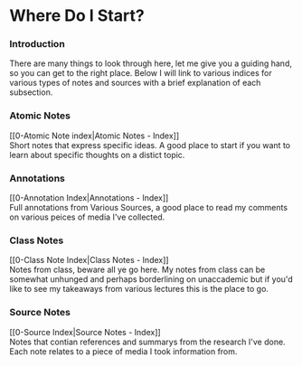 # Where Do I Start?

### Introduction
There are many things to look through here, let me give you a guiding hand, so you can get to the right place. Below I will link to various indices for various types of notes and sources with a brief explanation of each subsection.

### Atomic Notes
 [[0-Atomic Note index|Atomic Notes - Index]] <br>
 Short notes that express specific ideas. A good place to start if you want to learn about specific thoughts on a distict topic.


### Annotations
 [[0-Annotation Index|Annotations - Index]] <br>
 Full annotations from Various Sources, a good place to read my comments on various peices of media I've collected.


### Class Notes
 [[0-Class Note Index|Class Notes - Index]]<br>
 Notes from class, beware all ye go here. My notes from class can be somewhat unhunged and perhaps borderlining on unaccademic but if you'd like to see my takeaways from various lectures this is the place to go.


### Source Notes
 [[0-Source Index|Source Notes - Index]] <br>
 Notes that contian references and summarys from the research I've done. Each note relates to a piece of media I took information from.
